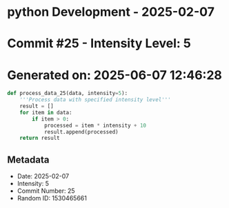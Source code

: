 ﻿# python Development - 2025-02-07
# Commit #25 - Intensity Level: 5
# Generated on: 2025-06-07 12:46:28
```python
def process_data_25(data, intensity=5):
    '''Process data with specified intensity level'''
    result = []
    for item in data:
        if item > 0:
            processed = item * intensity + 10
            result.append(processed)
    return result
```
## Metadata
- Date: 2025-02-07
- Intensity: 5
- Commit Number: 25
- Random ID: 1530465661
